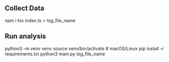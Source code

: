 ## Collect Data
npm i
tsx index.ts > log_file_name

## Run analysis
python3 -m venv venv
source venv/bin/activate  # macOS/Linux
pip install -r requirements.txt
python3 main.py log_file_name 
